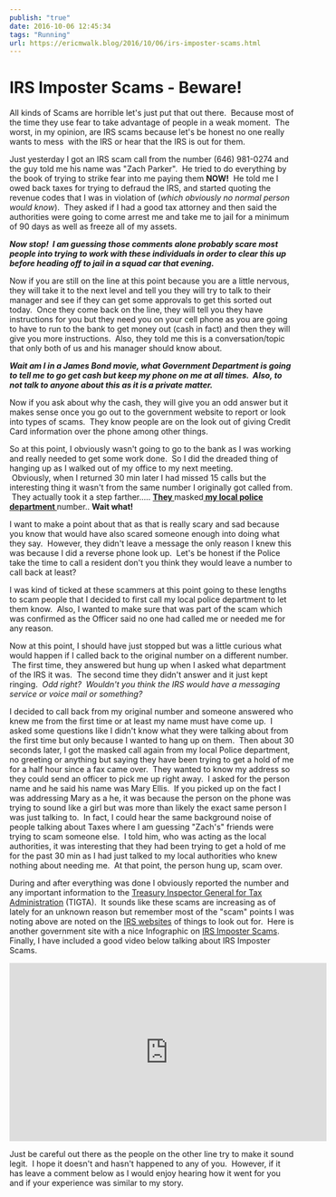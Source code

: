 ```yaml
---
publish: "true"
date: 2016-10-06 12:45:34
tags: "Running"
url: https://ericmwalk.blog/2016/10/06/irs-imposter-scams.html
---
```


# IRS Imposter Scams - Beware!

All kinds of Scams are horrible let's just put that out there.  Because most of the time they use fear to take advantage of people in a weak moment.  The worst, in my opinion, are IRS scams because let's be honest no one really wants to mess  with the IRS or hear that the IRS is out for them.

Just yesterday I got an IRS scam call from the number (646) 981-0274 and the guy told me his name was "Zach Parker".  He tried to do everything by the book of trying to strike fear into me paying them <strong>NOW!</strong>  He told me I owed back taxes for trying to defraud the IRS, and started quoting the revenue codes that I was in violation of (<em>which obviously no normal person would know</em>).  They asked if I had a good tax attorney and then said the authorities were going to come arrest me and take me to jail for a minimum of 90 days as well as freeze all of my assets.

<strong><em>Now stop!  I am guessing those comments alone probably scare most people into trying to work with these individuals in order to clear this up before heading off to jail in a squad car that evening.</em></strong>

Now if you are still on the line at this point because you are a little nervous, they will take it to the next level and tell you they will try to talk to their manager and see if they can get some approvals to get this sorted out today.  Once they come back on the line, they will tell you they have instructions for you but they need you on your cell phone as you are going to have to run to the bank to get money out (cash in fact) and then they will give you more instructions.  Also, they told me this is a conversation/topic that only both of us and his manager should know about.

<em><strong>Wait am I in a James Bond movie, what Government Department is going to tell me to go get cash but keep my phone on me at all times.  Also, to not talk to anyone about this as it is a private matter. </strong></em>

Now if you ask about why the cash, they will give you an odd answer but it makes sense once you go out to the government website to report or look into types of scams.  They know people are on the look out of giving Credit Card information over the phone among other things.

So at this point, I obviously wasn't going to go to the bank as I was working and really needed to get some work done.  So I did the dreaded thing of hanging up as I walked out of my office to my next meeting.  Obviously, when I returned 30 min later I had missed 15 calls but the interesting thing it wasn't from the same number I originally got called from.  They actually took it a step farther..... <span style="text-decoration:underline;"><strong>They </strong></span>masked<span style="text-decoration:underline;"><strong> my local police department </strong></span>number.. <strong>Wait what! </strong>

I want to make a point about that as that is really scary and sad because you know that would have also scared someone enough into doing what they say.  However, they didn't leave a message the only reason I knew this was because I did a reverse phone look up.  Let's be honest if the Police take the time to call a resident don't you think they would leave a number to call back at least?

I was kind of ticked at these scammers at this point going to these lengths to scam people that I decided to first call my local police department to let them know.  Also, I wanted to make sure that was part of the scam which was confirmed as the Officer said no one had called me or needed me for any reason.

Now at this point, I should have just stopped but was a little curious what would happen if I called back to the original number on a different number.  The first time, they answered but hung up when I asked what department of the IRS it was.  The second time they didn't answer and it just kept ringing.  <em>Odd right?  Wouldn't you think the IRS would have a messaging service or voice mail or something?</em>

I decided to call back from my original number and someone answered who knew me from the first time or at least my name must have come up.  I asked some questions like I didn't know what they were talking about from the first time but only because I wanted to hang up on them.  Then about 30 seconds later, I got the masked call again from my local Police department, no greeting or anything but saying they have been trying to get a hold of me for a half hour since a fax came over.  They wanted to know my address so they could send an officer to pick me up right away.  I asked for the person name and he said his name was Mary Ellis.  If you picked up on the fact I was addressing Mary as a he, it was because the person on the phone was trying to sound like a girl but was more than likely the exact same person I was just talking to.  In fact, I could hear the same background noise of people talking about Taxes where I am guessing "Zach's" friends were trying to scam someone else.  I told him, who was acting as the local authorities, it was interesting that they had been trying to get a hold of me for the past 30 min as I had just talked to my local authorities who knew nothing about needing me.  At that point, the person hung up, scam over.

During and after everything was done I obviously reported the number and any important information to the <a href="https://www.treasury.gov/tigta/">Treasury Inspector General for Tax Administration</a> (TIGTA).  It sounds like these scams are increasing as of lately for an unknown reason but remember most of the "scam" points I was noting above are noted on the <a href="https://www.irs.gov/uac/newsroom/scam-phone-calls-continue-irs-identifies-five-easy-ways-to-spot-suspicious-calls">IRS websites</a> of things to look out for.  Here is another government site with a nice Infographic on <a href="https://www.consumer.ftc.gov/articles/0519-irs-imposter-scams-infographic">IRS Imposter Scams</a>. Finally, I have included a good video below talking about IRS Imposter Scams.

<iframe width="560" height="315" src="https://www.youtube.com/embed/i4nCy6Xs6R8" title="YouTube video player" frameborder="0" allow="accelerometer; autoplay; clipboard-write; encrypted-media; gyroscope; picture-in-picture" allowfullscreen></iframe>

Just be careful out there as the people on the other line try to make it sound legit.  I hope it doesn't and hasn't happened to any of you.  However, if it has leave a comment below as I would enjoy hearing how it went for you and if your experience was similar to my story.
